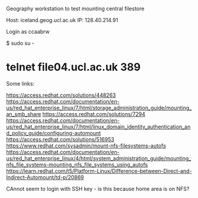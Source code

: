 Geography workstation to test mounting central filestore

Host: iceland.geog.ucl.ac.uk
IP: 128.40.214.91

Login as ccaabrw

$ sudo su -
# telnet file04.ucl.ac.uk 389



Some links:

https://access.redhat.com/solutions/448263
https://access.redhat.com/documentation/en-us/red_hat_enterprise_linux/7/html/storage_administration_guide/mounting_an_smb_share
https://access.redhat.com/solutions/7294
https://access.redhat.com/documentation/en-us/red_hat_enterprise_linux/7/html/linux_domain_identity_authentication_and_policy_guide/configuring-automount
https://access.redhat.com/solutions/516953
https://www.redhat.com/sysadmin/mount-nfs-filesystems-autofs
https://access.redhat.com/documentation/en-us/red_hat_enterprise_linux/4/html/system_administration_guide/mounting_nfs_file_systems-mounting_nfs_file_systems_using_autofs
https://learn.redhat.com/t5/Platform-Linux/Difference-between-Direct-and-Indirect-Automount/td-p/20869

CAnnot seem to login with SSH key - is this because home area is on NFS?
